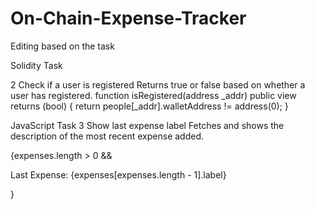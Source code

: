 # On-Chain-Expense-Tracker
Editing based on the task


Solidity Task

2 Check if a user is registered
Returns true or false based on whether a user has registered.
function isRegistered(address _addr) public view returns (bool) {
    return people[_addr].walletAddress != address(0);
    }


JavaScript Task
3 Show last expense label
Fetches and shows the description of the most recent expense
added.

{expenses.length > 0 && <p>Last Expense: {expenses[expenses.length - 1].label}</p>}
